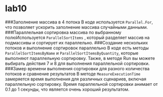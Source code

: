 # lab10
###Заполнение массива в 4 потока
В  коде используется `Parallel.For`, что позволяет ускорить заполнение массива случайными данными.
###Параллельная сортировка массива по выбранному полюИспользуется `ParallelSortItems` , 
который разделяет массив на подмассивы и сортирует их параллельно.
###Создание нескольких потоков и выполнение сортировок параллельно
В коде есть методы `ParallelSortItemsByName` и `ParallelSortItemsByQuantity`, которые выполняют параллельную сортировку.
Также, в методе Run вы можете выбирать действия 7 и 8 для выполнения параллельной сортировки.
###Замер времени выполнения сортировки для разного количества потоков и сравнение результатов
В методе `MeasureExecutionTime` замеряется время выполнения для различных сценариев, включая параллельную сортировку. 
Время параллельной сортировки анимает от 0.1 до 1 секунды, что является очень хороший результатом.
